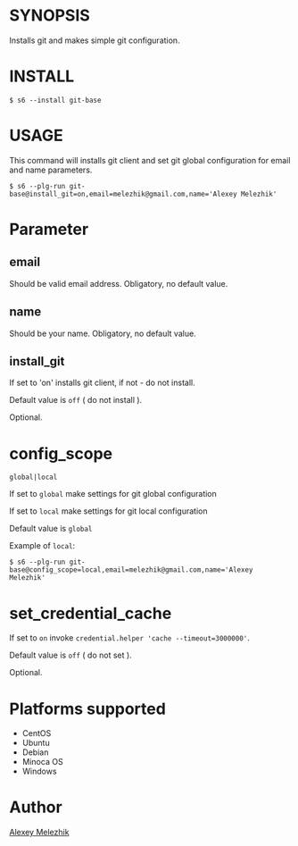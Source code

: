 # SYNOPSIS

Installs git and makes simple git configuration.

# INSTALL

    $ s6 --install git-base

# USAGE

This command will installs git client and set git global configuration for email and name parameters. 

    $ s6 --plg-run git-base@install_git=on,email=melezhik@gmail.com,name='Alexey Melezhik'

# Parameter

## email

Should be valid email address. Obligatory, no default value.

## name

Should be your name. Obligatory, no default value.

## install_git

If set to 'on' installs git client, if not - do not install. 

Default value is `off` ( do not install ). 

Optional.

# config_scope

`global|local`

If set to `global` make settings for git global configuration

If set to `local` make settings for git local configuration

Default value is `global`

Example of `local`:

    $ s6 --plg-run git-base@config_scope=local,email=melezhik@gmail.com,name='Alexey Melezhik'

# set\_credential\_cache

If set to `on` invoke `credential.helper 'cache --timeout=3000000'`. 

Default value is `off` ( do not set ). 

Optional.

# Platforms supported

* CentOS
* Ubuntu
* Debian
* Minoca OS
* Windows
 
# Author

[Alexey Melezhik](mailto:gmail.com)
